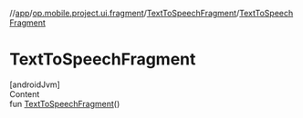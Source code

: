 //[app](../../../index.md)/[op.mobile.project.ui.fragment](../index.md)/[TextToSpeechFragment](index.md)/[TextToSpeechFragment](-text-to-speech-fragment.md)



# TextToSpeechFragment  
[androidJvm]  
Content  
fun [TextToSpeechFragment](-text-to-speech-fragment.md)()  



